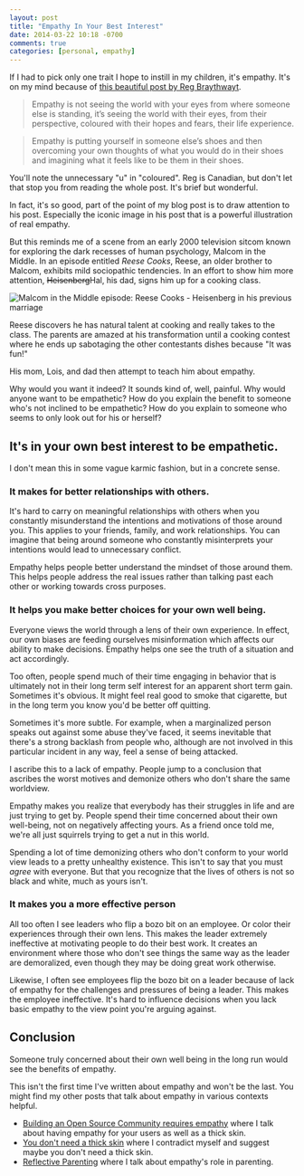 ```yaml
---
layout: post
title: "Empathy In Your Best Interest"
date: 2014-03-22 10:18 -0700
comments: true
categories: [personal, empathy]
---
```


If I had to pick only one trait I hope to instill in my children, it's empathy. It's on my mind because of [this beautiful post by Reg Braythwayt](http://braythwayt.com/2014/03/17/empathy.html).

> Empathy is not seeing the world with your eyes from where someone else is standing, it’s seeing the world with their eyes, from their perspective, coloured with their hopes and fears, their life experience.

> Empathy is putting yourself in someone else’s shoes and then overcoming your own thoughts of what you would do in their shoes and imagining what it feels like to be them in their shoes.

You'll note the unnecessary "u" in "coloured". Reg is Canadian, but don't let that stop you from reading the whole post. It's brief but wonderful.

In fact, it's so good, part of the point of my blog post is to draw attention to his post. Especially the iconic image in his post that is a powerful illustration of real empathy.

But this reminds me of a scene from an early 2000 television sitcom known for exploring the dark recesses of human psychology, Malcom in the Middle. In an episode entitled _Reese Cooks_, Reese, an older brother to Malcom, exhibits mild sociopathic tendencies. In an effort to show him more attention, ~~Heisenberg~~Hal, his dad, signs him up for a cooking class.

![Malcom in the Middle episode: Reese Cooks - Heisenberg in his previous marriage](https://f.cloud.github.com/assets/19977/2463115/7ea028fa-af88-11e3-8a79-e3ba584a561d.jpg)

Reese discovers he has natural talent at cooking and really takes to the class. The parents are amazed at his transformation until a cooking contest where he ends up sabotaging the other contestants dishes because "It was fun!"

His mom, Lois, and dad then attempt to teach him about empathy.

<dialog>
<dt>Lois:</dt><dd>How would you feel if you were that poor woman whose quiche you salted?</dd>
<dt>Reese:</dt><dd>…Fat?</dd>
<dt>Hal:</dt><dd>Reese, do you know what empathy is?</dd> 
<dt>Reese:</dt><dd>No.</dd>
<dt>Hal:</dt><dd>Well, empathy is putting yourself in other people's shoes so you can feel what they do. If you hurt someone, empathy makes you hurt as well.</dd>
<dt>Reese:</dt><dd>Then why would you want empathy?</dd>
</dialog>

Why would you want it indeed? It sounds kind of, well, painful. Why would anyone want to be empathetic? How do you explain the benefit to someone who's not inclined to be empathetic? How do you explain to someone who seems to only look out for his or herself?

## It's in your own best interest to be empathetic.

I don't mean this in some vague karmic fashion, but in a concrete sense.

### It makes for better relationships with others.

It's hard to carry on meaningful relationships with others when you constantly misunderstand the intentions and motivations of those around you. This applies to your friends, family, and work relationships. You can imagine that being around someone who constantly misinterprets your intentions would lead to unnecessary conflict.

Empathy helps people better understand the mindset of those around them. This helps people address the real issues rather than talking past each other or working towards cross purposes.

### It helps you make better choices for your own well being.

Everyone views the world through a lens of their own experience. In effect, our own biases are feeding ourselves misinformation which affects our ability to make decisions. Empathy helps one see the truth of a situation and act accordingly.

Too often, people spend much of their time engaging in behavior that is ultimately not in their long term self interest for an apparent short term gain. Sometimes it's obvious. It might feel real good to smoke that cigarette, but in the long term you know you'd be better off quitting.

Sometimes it's more subtle. For example, when a marginalized person speaks out against some abuse they've faced, it seems inevitable that there's a strong backlash from people who, although are not involved in this particular incident in any way, feel a sense of being attacked.

I ascribe this to a lack of empathy. People jump to a conclusion that ascribes the worst motives and demonize others who don't share the same worldview.

Empathy makes you realize that everybody has their struggles in life and are just trying to get by. People spend their time concerned about their own well-being, not on negatively affecting yours. As a friend once told me, we're all just squirrels trying to get a nut in this world. 

Spending a lot of time demonizing others who don't conform to your world view leads to a pretty unhealthy existence. This isn't to say that you must _agree_ with everyone. But that you recognize that the lives of others is not so black and white, much as yours isn't.

### It makes you a more effective person

All too often I see leaders who flip a bozo bit on an employee. Or color their experiences through their own lens. This makes the leader extremely ineffective at motivating people to do their best work. It creates an environment where those who don't see things the same way as the leader are demoralized, even though they may be doing great work otherwise.

Likewise, I often see employees flip the bozo bit on a leader because of lack of empathy for the challenges and pressures of being a leader. This makes the employee ineffective. It's hard to influence decisions when you lack basic empathy to the view point you're arguing against.

## Conclusion

Someone truly concerned about their own well being in the long run would see the benefits of empathy.

This isn't the first time I've written about empathy and won't be the last. You might find my other posts that talk about empathy in various contexts helpful.

* [Building an Open Source Community requires empathy](http://haacked.com/archive/2007/03/26/building-a-strong-open-source-community-requires-empathy.aspx/) where I talk about having empathy for your users as well as a thick skin.
* [You don't need a thick skin](http://haacked.com/archive/2012/12/17/you-do-not-need-a-thick-skin.aspx/) where I contradict myself and suggest maybe you don't need a thick skin.
* [Reflective Parenting](http://haacked.com/archive/2013/05/27/reflective-parenting.aspx/) where I talk about empathy's role in parenting.
